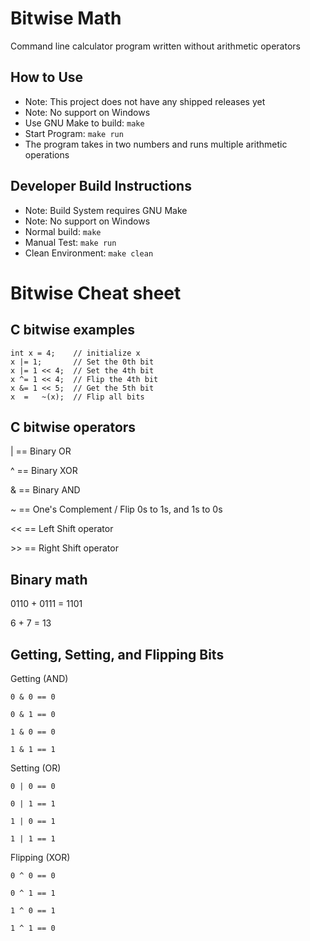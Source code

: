 # Bitwise Math
Command line calculator program written without arithmetic operators

## How to Use
- Note: This project does not have any shipped releases yet
- Note: No support on Windows
- Use GNU Make to build: ``` make ```
- Start Program: ``` make run ```
- The program takes in two numbers and runs multiple arithmetic operations

## Developer Build Instructions
- Note: Build System requires GNU Make
- Note: No support on Windows
- Normal build: ``` make ```
- Manual Test: ``` make run ```
- Clean Environment: ``` make clean ```

# Bitwise Cheat sheet

## C bitwise examples
```
int x = 4;    // initialize x
x |= 1;       // Set the 0th bit
x |= 1 << 4;  // Set the 4th bit
x ^= 1 << 4;  // Flip the 4th bit
x &= 1 << 5;  // Get the 5th bit
x  =   ~(x);  // Flip all bits
```

## C bitwise operators
|  ==  Binary OR

^  ==  Binary XOR

&  ==  Binary AND

~  ==  One's Complement / Flip 0s to 1s, and 1s to 0s

<< ==  Left Shift operator

\>\> ==  Right Shift operator

## Binary math
   0110 + 0111 = 1101
   
   6 +    7 =   13

## Getting, Setting, and Flipping Bits
Getting (AND)

    0 & 0 == 0
    
    0 & 1 == 0
    
    1 & 0 == 0
    
    1 & 1 == 1
Setting (OR)

    0 | 0 == 0
    
    0 | 1 == 1
    
    1 | 0 == 1
    
    1 | 1 == 1
Flipping (XOR)

    0 ^ 0 == 0
    
    0 ^ 1 == 1
    
    1 ^ 0 == 1
    
    1 ^ 1 == 0
